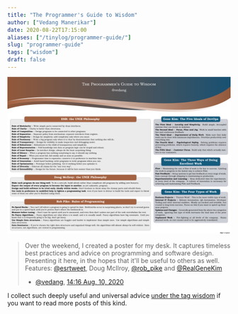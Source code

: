```yaml
---
title: "The Programmer's Guide to Wisdom"
author: ["Vedang Manerikar"]
date: 2020-08-22T17:15:00
aliases: ["/tinylog/programmer-guide/"]
slug: "programmer-guide"
tags: ["wisdom"]
draft: false
---
```


![](./static/images/programmer_guide.png)

> Over the weekend, I created a poster for my desk. It captures timeless best practices and advice on programming and software design. Presenting it here, in the hopes that it'll be useful to others as well. Features: [@esrtweet](https://twitter.com/esrtweet), Doug McIlroy, [@rob_pike](https://twitter.com/rob_pike) and [@RealGeneKim](https://twitter.com/RealGeneKim)
>
> -   [@vedang](https://twitter.com/vedang/status/1292744222873853952), [14:16 Aug, 10, 2020](https://twitter.com/vedang/status/1292744222873853952)

I collect such deeply useful and universal advice [under the tag wisdom](/tags/wisdom.html/) if you want to read more posts of this kind.
